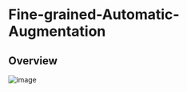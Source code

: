 # Fine-grained-Automatic-Augmentation

## Overview
![image](https://github.com/IMU-MachineLearningSXD/Fine-grained-Automatic-Augmentation/tree/main/img/Framework.jpg)
